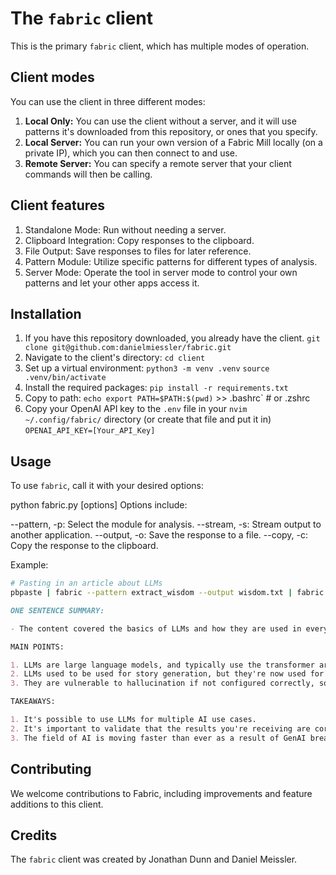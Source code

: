 # The `fabric` client

This is the primary `fabric` client, which has multiple modes of operation.

## Client modes

You can use the client in three different modes:

1. **Local Only:** You can use the client without a server, and it will use patterns it's downloaded from this repository, or ones that you specify.
2. **Local Server:** You can run your own version of a Fabric Mill locally (on a private IP), which you can then connect to and use.
3. **Remote Server:** You can specify a remote server that your client commands will then be calling.

## Client features

1. Standalone Mode: Run without needing a server.
2. Clipboard Integration: Copy responses to the clipboard.
3. File Output: Save responses to files for later reference.
4. Pattern Module: Utilize specific patterns for different types of analysis.
5. Server Mode: Operate the tool in server mode to control your own patterns and let your other apps access it.

## Installation

1. If you have this repository downloaded, you already have the client.
   `git clone git@github.com:danielmiessler/fabric.git`
2. Navigate to the client's directory:
   `cd client`
3. Set up a virtual environment:
   `python3 -m venv .venv`
   `source .venv/bin/activate`
4. Install the required packages:
   `pip install -r requirements.txt`
5. Copy to path:
   `echo export PATH=$PATH:$(pwd)` >> .bashrc` # or .zshrc
6. Copy your OpenAI API key to the `.env` file in your `nvim ~/.config/fabric/` directory (or create that file and put it in)
   `OPENAI_API_KEY=[Your_API_Key]`

## Usage

To use `fabric`, call it with your desired options:

python fabric.py [options]
Options include:

--pattern, -p: Select the module for analysis.
--stream, -s: Stream output to another application.
--output, -o: Save the response to a file.
--copy, -c: Copy the response to the clipboard.

Example:

```bash
# Pasting in an article about LLMs
pbpaste | fabric --pattern extract_wisdom --output wisdom.txt | fabric --pattern summarize --stream
```

```markdown
ONE SENTENCE SUMMARY:

- The content covered the basics of LLMs and how they are used in everyday practice.

MAIN POINTS:

1. LLMs are large language models, and typically use the transformer architecture.
2. LLMs used to be used for story generation, but they're now used for many AI applications.
3. They are vulnerable to hallucination if not configured correctly, so be careful.

TAKEAWAYS:

1. It's possible to use LLMs for multiple AI use cases.
2. It's important to validate that the results you're receiving are correct.
3. The field of AI is moving faster than ever as a result of GenAI breakthroughs.
```

## Contributing

We welcome contributions to Fabric, including improvements and feature additions to this client.

## Credits

The `fabric` client was created by Jonathan Dunn and Daniel Meissler.
